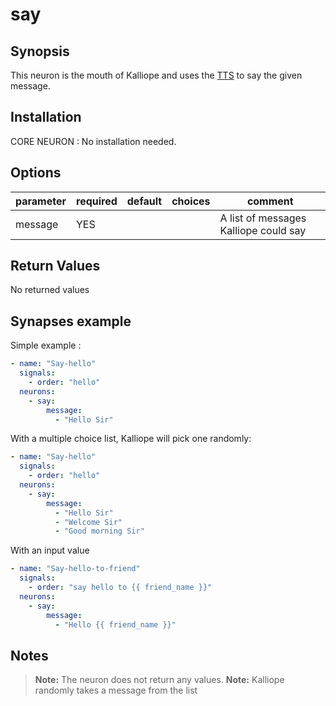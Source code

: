 # say

## Synopsis

This neuron is the mouth of Kalliope and uses the [TTS](../../Docs/tts.md) to say the given message.

## Installation

CORE NEURON : No installation needed.  

## Options

| parameter | required | default | choices | comment                                |
|-----------|----------|---------|---------|----------------------------------------|
| message   | YES      |         |         | A list of messages Kalliope could say  |

## Return Values

No returned values

## Synapses example

Simple example : 

```yml
- name: "Say-hello"
  signals:
    - order: "hello"
  neurons:
    - say:
        message:
          - "Hello Sir"     
```

With a multiple choice list, Kalliope will pick one randomly:

```yml
- name: "Say-hello"
  signals:
    - order: "hello"
  neurons:
    - say:
        message:
          - "Hello Sir"
          - "Welcome Sir"
          - "Good morning Sir"
```

With an input value
```yml
- name: "Say-hello-to-friend"
  signals:
    - order: "say hello to {{ friend_name }}"
  neurons:
    - say:
        message:
          - "Hello {{ friend_name }}"     
```

## Notes

> **Note:** The neuron does not return any values.
> **Note:** Kalliope randomly takes a message from the list 
